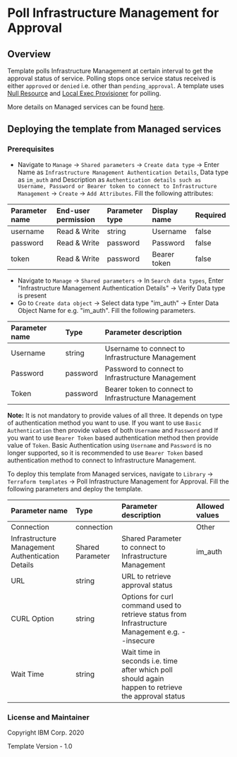 # Poll Infrastructure Management for Approval

## Overview
Template polls Infrastructure Management at certain interval to get the approval status of service. Polling stops once service status received is either `approved` or `denied` i.e. other than `pending_approval`. A template uses [Null Resource](https://www.terraform.io/docs/provisioners/null_resource.html) and [Local Exec Provisioner](https://www.terraform.io/docs/provisioners/local-exec.html) for polling.

More details on Managed services can be found [here](https://www.ibm.com/support/knowledgecenter/SSFC4F/product_welcome_cloud_pak.html).

## Deploying the template from Managed services

### Prerequisites

- Navigate to `Manage` -> `Shared parameters` -> `Create data type` -> Enter Name as `Infrastructure Management Authentication Details`, Data type as `im_auth` and Description as `Authentication details such as Username, Password or Bearer token to connect to Infrastructure Management` -> `Create` -> `Add Attributes`. Fill the following attributes:

| Parameter name                  | End-user permission   | Parameter type             | Display name   | Required    |
| :---                            | :---                  | :---                       | :---           | :---        |
| username                        | Read & Write          |string                      | Username       | false       |
| password                        | Read & Write          |password                    | Password       | false       |
| token                           | Read & Write          |password                    | Bearer token   | false       |

- Navigate to `Manage` -> `Shared parameters` -> In `Search data types`, Enter "Infrastructure Management Authentication Details" -> Verify Data type is present
- Go to `Create data object` -> Select data type "im_auth" -> Enter Data Object Name for e.g. "im_auth". Fill the following parameters.

| Parameter name                  | Type            | Parameter description                                  |
| :---                            | :---            | :---                                                   |
| Username                        | string          | Username to connect to  Infrastructure Management      |
| Password                        | password        | Password to connect to  Infrastructure Management      |
| Token                           | password        | Bearer token to connect to  Infrastructure Management  |

**Note:** It is not mandatory to provide values of all three. It depends on type of authentication method you want to use. If you want to use `Basic Authentication` then provide values of both `Username` and `Password` and If you want to use `Bearer Token` based authentication method then provide value of `Token`. Basic Authentication using `Username` and `Password` is no longer supported, so it is recommended to use `Bearer Token` based authentication method to connect to Infrastructure Management.

To deploy this template from Managed services, navigate to `Library` -> `Terraform templates` -> Poll Infrastructure Management for Approval. Fill the following parameters and deploy the template.

| Parameter name                  | Type            | Parameter description      | Allowed values |
| :---                            | :---            | :---                       | :---           |
| Connection                      | connection      |             | Other |
| Infrastructure Management Authentication Details                          | Shared Parameter          | Shared Parameter to connect to Infrastructure Management                 | im_auth|
| URL                    | string          | URL to retrieve approval status                                            | |
| CURL Option                     | string          | Options for curl command used to retrieve status from Infrastructure Management e.g. --insecure                | |
| Wait Time             | string          | Wait time in seconds i.e. time after which poll should again happen to retrieve the approval status                                                                | |

### License and Maintainer
Copyright IBM Corp. 2020

Template Version - 1.0
